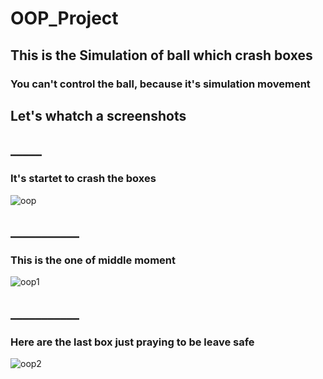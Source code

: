 # OOP_Project
## This is the Simulation of ball which crash boxes
### You can't control the ball, because it's simulation movement

## Let's whatch a screenshots 
## _____

### It's startet to crash the boxes 
![oop](https://user-images.githubusercontent.com/73570898/141823400-38227ac6-d5e7-411d-9ffc-cc67dd5ff0bb.jpg)

## ___________

### This is the one of middle moment
![oop1](https://user-images.githubusercontent.com/73570898/141823518-5638ae27-9886-41c0-85fd-c2f508d407f3.jpg) 

## ___________

### Here are the last box just praying to be leave safe
![оор2](https://user-images.githubusercontent.com/73570898/141823581-c317bb46-9f67-41bf-8cad-4c3dfeff1494.jpg)
